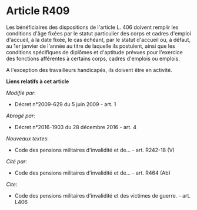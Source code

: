 # Article R409

Les bénéficiaires des dispositions de l'article L. 406 doivent remplir les conditions d'âge fixées par le statut particulier
des corps et cadres d'emploi d'accueil, à la date fixée, le cas échéant, par le statut d'accueil ou, à défaut, au 1er janvier
de l'année au titre de laquelle ils postulent, ainsi que les conditions spécifiques de diplômes et d'aptitude prévues pour
l'exercice des fonctions afférentes à certains corps, cadres d'emplois ou emplois.

A l'exception des travailleurs handicapés, ils doivent être en activité.

**Liens relatifs à cet article**

_Modifié par_:

  - Décret n°2009-629 du 5 juin 2009 - art. 1

_Abrogé par_:

  - Décret n°2016-1903 du 28 décembre 2016 - art. 4

_Nouveaux textes_:

  - Code des pensions militaires d'invalidité et de... - art. R242-18 (V)

_Cité par_:

  - Code des pensions militaires d'invalidité et de... - art. R464 (Ab)

_Cite_:

  - Code des pensions militaires d'invalidité et des victimes de guerre. - art. L406
